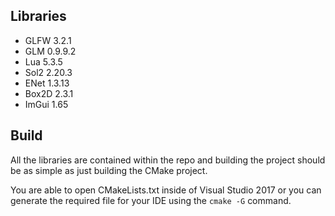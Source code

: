 ## Libraries
- GLFW 3.2.1
- GLM 0.9.9.2
- Lua 5.3.5
- Sol2 2.20.3
- ENet 1.3.13
- Box2D 2.3.1
- ImGui 1.65

## Build
All the libraries are contained within the repo and building the project
should be as simple as just building the CMake project.

You are able to open CMakeLists.txt inside of Visual Studio 2017 or you
can generate the required file for your IDE using the `cmake -G` command.